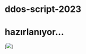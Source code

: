 # ddos-script-2023

# hazırlanıyor...

[<img src="https://i.pinimg.com/originals/7e/2a/eb/7e2aeb1567e91bfc2404cecca6aceecd.gif">]

